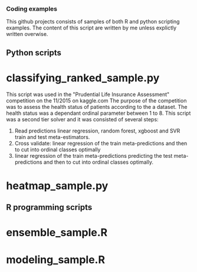 ### Coding examples
This github projects consists of samples of both R and python scripting examples. The content of this script
are written by me unless explictly written overwise.
## Python scripts
# classifying_ranked_sample.py
This script was used in the "Prudential Life Insurance Assessment" competition on the 11/2015 on kaggle.com
The purpose of the competition was to assess the health status of patients according to the a dataset. The
health status was a dependant ordinal parameter between 1 to 8.
This script was a second tier solver and it was consisted of several steps:
1. Read predictions linear regression, random forest, xgboost and SVR train and test meta-estimators.
2. Cross validate: linear regression of the train meta-predictions and then to cut into ordinal classes optimally
3. linear regression of the train meta-predictions predicting the test meta-predictions and then to cut into ordinal classes optimally.
# heatmap_sample.py
## R programming scripts
# ensemble_sample.R
# modeling_sample.R